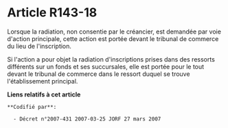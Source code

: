 # Article R143-18

Lorsque la radiation, non consentie par le créancier, est demandée par voie d'action principale, cette action est portée
devant le tribunal de commerce du lieu de l'inscription.

Si l'action a pour objet la radiation d'inscriptions prises dans des ressorts différents sur un fonds et ses succursales,
elle est portée pour le tout devant le tribunal de commerce dans le ressort duquel se trouve l'établissement principal.

**Liens relatifs à cet article**

	**Codifié par**:

	  - Décret n°2007-431 2007-03-25 JORF 27 mars 2007
